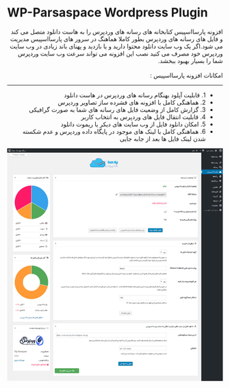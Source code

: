 # WP-Parsaspace Wordpress Plugin
<div dir="rtl">افزونه پارسااسپیس کتابخانه های رسانه های وردپرس را به هاست دانلود متصل می کند و فایل های رسانه های وردپرس بطور کاملا هماهنگ در سرور های پارسااسپیس مدیریت می شود.اگر یک وب سایت دانلود محتوا دارید و یا بازدید و پهنای باند زیادی در وب سایت وردپرس خود مصرف می کنید نصب این افزونه می تواند سرعت وب سایت وردپرس شما را بسیار بهبود ببخشد.</div>
<br />
<div dir="rtl">امکانات افزونه پارسااسپیس :</div>
<hr>
<div dir="rtl"><ul>
  <li>1. قابلیت آپلود بهنگام رسانه های وردپرس در هاست دانلود</li>
  <li>2. هماهنگی کامل با افزونه های فشرده ساز تصاویر وردپرس</li>
  <li>3. گزارش کامل از وضعیت فایل های رسانه های شما به صورت گرافیکی</li>
  <li>4. قابلیت انتقال فایل های وردپرس به انتخاب کاربر</li>
  <li>5. امکان دانلود فایل از وب سایت های دیکر یا ریموت دانلود</li>
  <li>6. هماهنگی کامل با لینک های موجود در پایگاه داده وردپرس و عدم شکسته شدن لینک فایل ها بعد از جابه جایی</li>
</ul></div>

<p align="center">
  <img src="https://raw.githubusercontent.com/mehrshaddarzi/wp-parsaspace/master/screenshot-1.jpg" title="wp-parsaspace">
</p>


